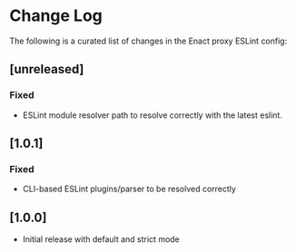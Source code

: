 # Change Log

The following is a curated list of changes in the Enact proxy ESLint config:

## [unreleased]

### Fixed

- ESLint module resolver path to resolve correctly with the latest eslint.

## [1.0.1]

### Fixed

- CLI-based ESLint plugins/parser to be resolved correctly

## [1.0.0]

* Initial release with default and strict mode
